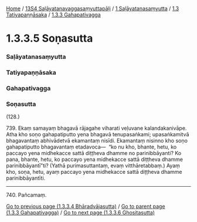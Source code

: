 
[Home](/) / [13S4 Saḷāyatanavaggasaṃyuttapāḷi](../../../../13S4.md) / [1 Saḷāyatanasaṃyutta](../../../1.md) / [1.3 Tatiyapaṇṇāsaka](../../1.3.md) / [1.3.3 Gahapativagga](../1.3.3.md)

# 1.3.3.5 Soṇasutta

### Saḷāyatanasaṃyutta

### Tatiyapaṇṇāsaka

### Gahapativagga

### Soṇasutta

(128.)

739\. Ekaṃ samayaṃ bhagavā rājagahe viharati veḷuvane kalandakanivāpe. Atha kho soṇo gahapatiputto yena bhagavā tenupasaṅkami; upasaṅkamitvā bhagavantaṃ abhivādetvā ekamantaṃ nisīdi. Ekamantaṃ nisinno kho soṇo gahapatiputto bhagavantaṃ etadavoca—  “ko nu kho, bhante, hetu, ko paccayo yena midhekacce sattā diṭṭheva dhamme no parinibbāyanti? Ko pana, bhante, hetu, ko paccayo yena midhekacce sattā diṭṭheva dhamme parinibbāyantī”ti? (Yathā purimasuttantaṃ, evaṃ vitthāretabbaṃ.) Ayaṃ kho, soṇa, hetu, ayaṃ paccayo yena midhekacce sattā diṭṭheva dhamme parinibbāyantīti.

---

740\. Pañcamaṃ.



[Go to previous page (1.3.3.4 Bhāradvājasutta)](1.3.3.4.md) / [Go to parent page (1.3.3 Gahapativagga)](../1.3.3.md) / [Go to next page (1.3.3.6 Ghositasutta)](1.3.3.6.md)


